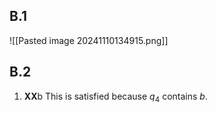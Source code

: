 ## B.1
![[Pasted image 20241110134915.png]]

## B.2
1. **XX**b
This is satisfied because $q_4$ contains $b$.